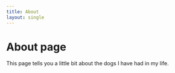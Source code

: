 ```yaml
---
title: About
layout: single
---
```

# About page

This page tells you a little bit about the dogs I have had in my life.
